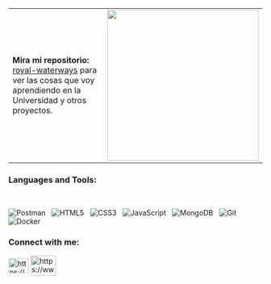 <table>
  <tr>
    <td>
      <p align="left">
        <strong>Mira mi repositorio:</strong><br>
        <a href="https://github.com/faustosuhz/royal-waterways" target="_blank">royal-waterways</a> para ver las cosas que voy aprendiendo en la Universidad y otros proyectos.
      </p>
    </td>
    <td>
      <img src="https://media3.giphy.com/media/v1.Y2lkPTc5MGI3NjExNmUyemk0Y2Q2czI1cmdrampiMWd6N29oOHdlcGc5YzhtcWFibWc5eCZlcD12MV9pbnRlcm5hbF9naWZfYnlfaWQmY3Q9Zw/gY8Bs8qvD1EukQBj5V/giphy.gif" width="300px" />
    </td>
  </tr>
</table>

<h3 align="left">Languages and Tools:</h3>

<br>

![Postman](https://img.shields.io/badge/Postman-FF6C37?style=for-the-badge&logo=postman&logoColor=white)
&nbsp;
![HTML5](https://img.shields.io/badge/html5-%23E34F26.svg?style=for-the-badge&logo=html5&logoColor=white)
&nbsp;
![CSS3](https://img.shields.io/badge/css3-%231572B6.svg?style=for-the-badge&logo=css3&logoColor=white)
&nbsp;
![JavaScript](https://img.shields.io/badge/javascript-%23323330.svg?style=for-the-badge&logo=javascript&logoColor=%23F7DF1E)
&nbsp;
![MongoDB](https://img.shields.io/badge/MongoDB-%234ea94b.svg?style=for-the-badge&logo=mongodb&logoColor=white)
&nbsp;
![Git](https://img.shields.io/badge/git-%23F05033.svg?style=for-the-badge&logo=git&logoColor=white)
&nbsp;
![Docker](https://img.shields.io/badge/docker-%230db7ed.svg?style=for-the-badge&logo=docker&logoColor=white)
&nbsp;

<h3 align="left">Connect with me:</h3>
<p align="left">
<a href="https://www.linkedin.com/in/faustosuhz/" target="blank"><img align="center" src="https://raw.githubusercontent.com/rahuldkjain/github-profile-readme-generator/master/src/images/icons/Social/linked-in-alt.svg" alt="https://www.linkedin.com/in/faustosuhz/" height="30" width="40" /></a>
<a href="https://www.hackerrank.com/profile/faustosupk" target="blank"><img align="center" src="https://raw.githubusercontent.com/rahuldkjain/github-profile-readme-generator/master/src/images/icons/Social/hackerrank.svg" alt="https://www.hackerrank.com/profile/faustosupk" height="40" width="50" /></a>
</p><br>
